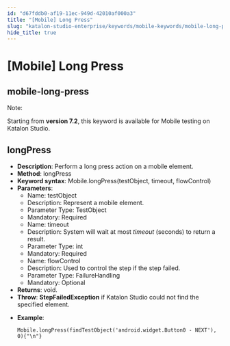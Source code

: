 ```yaml
---
id: "d67fddb0-af19-11ec-949d-42010af000a3"
title: "[Mobile] Long Press"
slug: "katalon-studio-enterprise/keywords/mobile-keywords/mobile-long-press"
hide_title: true
---
```


# <a id="id_0" class="anchor_top_offset"/><a id="ariaid-title1" class="anchor_top_offset"/>[Mobile] Long Press

  

## <a id="id_0__id" class="anchor_top_offset"/>mobile-long-press

              
<div xmlns="http://www.w3.org/1999/xhtml" className="note note note_note"><span className="note__title">Note:</span> 
  <p className="p">Starting from <strong className="ph b">version 7.2</strong>, this keyword is
    available for Mobile testing on Katalon Studio.</p>
</div>
      
  

## <a id="id_0__id_1" class="anchor_top_offset"/>longPress

              
<ul xmlns="http://www.w3.org/1999/xhtml" className="ul">   <li className="li">     <strong className="ph b">Description</strong>: Perform a long press action on a     mobile element.</li>   <li className="li">     <strong className="ph b">Method</strong>: longPress</li>   <li className="li">     <strong className="ph b">Keyword syntax</strong>: Mobile.longPress(testObject,     timeout, flowControl)</li>   <li className="li">     <strong className="ph b">Parameters</strong>:      <ul className="ul">       <li className="li">Name: testObject</li>       <li className="li">Description: Represent a mobile element.</li>       <li className="li">Parameter Type: TestObject</li>       <li className="li">Mandatory: Required</li>       <li className="li">Name: timeout</li>       <li className="li">Description: System will wait at most <em className="ph i">timeout</em>         (seconds) to return a result.</li>       <li className="li">Parameter Type: int</li>       <li className="li">Mandatory: Required</li>       <li className="li">Name: flowControl</li>       <li className="li">Description: Used to control the step if the step failed.</li>       <li className="li">Parameter Type: FailureHandling</li>       <li className="li">Mandatory: Optional</li>     </ul>   </li>   <li className="li">     <strong className="ph b">Returns</strong>: void.</li>   <li className="li">     <strong className="ph b">Throw</strong>: <strong className="ph b">StepFailedException</strong> if     Katalon Studio could not find the specified element.</li>   <li className="li">     <p className="p">       <strong className="ph b">Example</strong>:</p>     <pre className="pre codeblock"><code>Mobile.longPress(findTestObject('android.widget.Button0 - NEXT'), 0){"\n"}</code></pre>   </li> </ul> 
      

